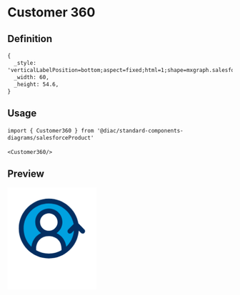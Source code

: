 # Customer 360

## Definition

```
{
  _style: 'verticalLabelPosition=bottom;aspect=fixed;html=1;shape=mxgraph.salesforce.customer_360;',
  _width: 60,
  _height: 54.6,
}
```

## Usage

```
import { Customer360 } from '@diac/standard-components-diagrams/salesforceProduct'

<Customer360/>
```

## Preview

<img src="./customer-360.png" width="200"/>
